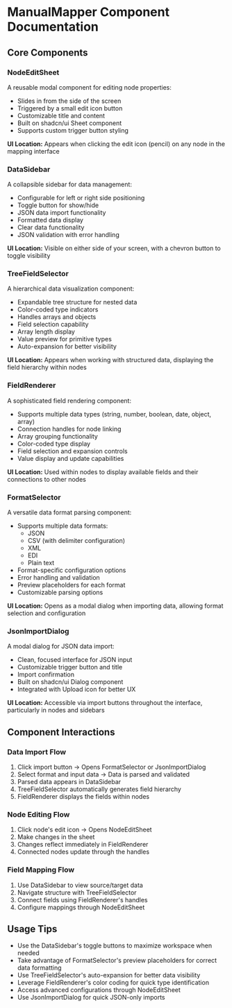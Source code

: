 # ManualMapper Component Documentation

## Core Components

### NodeEditSheet
A reusable modal component for editing node properties:
- Slides in from the side of the screen
- Triggered by a small edit icon button
- Customizable title and content
- Built on shadcn/ui Sheet component
- Supports custom trigger button styling

**UI Location:** Appears when clicking the edit icon (pencil) on any node in the mapping interface

### DataSidebar
A collapsible sidebar for data management:
- Configurable for left or right side positioning
- Toggle button for show/hide
- JSON data import functionality
- Formatted data display
- Clear data functionality
- JSON validation with error handling

**UI Location:** Visible on either side of your screen, with a chevron button to toggle visibility

### TreeFieldSelector
A hierarchical data visualization component:
- Expandable tree structure for nested data
- Color-coded type indicators
- Handles arrays and objects
- Field selection capability
- Array length display
- Value preview for primitive types
- Auto-expansion for better visibility

**UI Location:** Appears when working with structured data, displaying the field hierarchy within nodes

### FieldRenderer
A sophisticated field rendering component:
- Supports multiple data types (string, number, boolean, date, object, array)
- Connection handles for node linking
- Array grouping functionality
- Color-coded type display
- Field selection and expansion controls
- Value display and update capabilities

**UI Location:** Used within nodes to display available fields and their connections to other nodes

### FormatSelector
A versatile data format parsing component:
- Supports multiple data formats:
  - JSON
  - CSV (with delimiter configuration)
  - XML
  - EDI
  - Plain text
- Format-specific configuration options
- Error handling and validation
- Preview placeholders for each format
- Customizable parsing options

**UI Location:** Opens as a modal dialog when importing data, allowing format selection and configuration

### JsonImportDialog
A modal dialog for JSON data import:
- Clean, focused interface for JSON input
- Customizable trigger button and title
- Import confirmation
- Built on shadcn/ui Dialog component
- Integrated with Upload icon for better UX

**UI Location:** Accessible via import buttons throughout the interface, particularly in nodes and sidebars

## Component Interactions

### Data Import Flow
1. Click import button → Opens FormatSelector or JsonImportDialog
2. Select format and input data → Data is parsed and validated
3. Parsed data appears in DataSidebar
4. TreeFieldSelector automatically generates field hierarchy
5. FieldRenderer displays the fields within nodes

### Node Editing Flow
1. Click node's edit icon → Opens NodeEditSheet
2. Make changes in the sheet
3. Changes reflect immediately in FieldRenderer
4. Connected nodes update through the handles

### Field Mapping Flow
1. Use DataSidebar to view source/target data
2. Navigate structure with TreeFieldSelector
3. Connect fields using FieldRenderer's handles
4. Configure mappings through NodeEditSheet

## Usage Tips

- Use the DataSidebar's toggle buttons to maximize workspace when needed
- Take advantage of FormatSelector's preview placeholders for correct data formatting
- Use TreeFieldSelector's auto-expansion for better data visibility
- Leverage FieldRenderer's color coding for quick type identification
- Access advanced configurations through NodeEditSheet
- Use JsonImportDialog for quick JSON-only imports